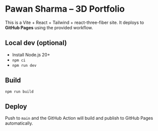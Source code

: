 # Pawan Sharma – 3D Portfolio

This is a Vite + React + Tailwind + react-three-fiber site. It deploys to **GitHub Pages** using the provided workflow.

## Local dev (optional)
- Install Node.js 20+
- `npm ci`
- `npm run dev`

## Build
`npm run build`

## Deploy
Push to `main` and the GitHub Action will build and publish to GitHub Pages automatically.
